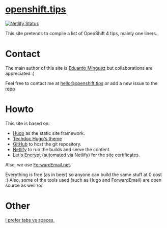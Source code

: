 # [openshift.tips](https://openshift.tips)

[![Netlify Status](https://api.netlify.com/api/v1/badges/e9d32213-2089-4328-b53e-bb6b15efd960/deploy-status)](https://app.netlify.com/sites/openshifttips/deploys)

This site pretends to compile a list of OpenShift 4 tips, mainly one liners.

# Contact

The main author of this site is [Eduardo Minguez](https://eduardominguez.es) but
collaborations are appreciated :)

Feel free to contact me at <hello@openshift.tips> or add a new issue to the
[repo](https://github.com/openshifttips/web/issues/new)

# Howto

This site is based on:

- [Hugo](https://gohugo.io) as the static site framework.
- [Techdoc Hugo's theme](https://themes.gohugo.io/hugo-theme-techdoc/)
- [GitHub](https://github.com/openshifttips/web) to host the git repository.
- [Netlify](https://www.netlify.com) to run the builds and serve the content.
- [Let's Encrypt](https://letsencrypt.org) (automated via Netlify) for the site certificates.

Also, we use [ForwardEmail.net](https://forwardemail.net/).

Everything is free (as in beer) so anyone can build the same stuff at 0 cost :)
Also, some of the tools used (such as Hugo and ForwardEmail) are open source as
well \o/

# Other

[I prefer tabs vs spaces.](https://www.reddit.com/r/javascript/comments/c8drjo/nobody_talks_about_the_real_reason_to_use_tabs/)
